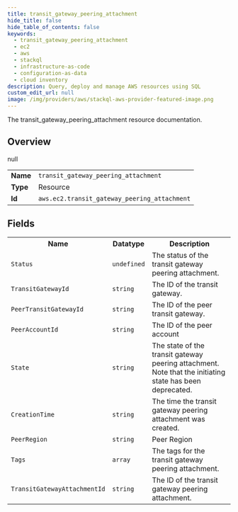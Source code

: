 ```yaml
---
title: transit_gateway_peering_attachment
hide_title: false
hide_table_of_contents: false
keywords:
  - transit_gateway_peering_attachment
  - ec2
  - aws
  - stackql
  - infrastructure-as-code
  - configuration-as-data
  - cloud inventory
description: Query, deploy and manage AWS resources using SQL
custom_edit_url: null
image: /img/providers/aws/stackql-aws-provider-featured-image.png
---
```

The transit_gateway_peering_attachment resource documentation.

## Overview
<table><tbody>
<tr><td><b>Name</b></td><td><code>transit_gateway_peering_attachment</code></td></tr>
<tr><td><b>Type</b></td><td>Resource</td></tr>
null
<tr><td><b>Id</b></td><td><code>aws.ec2.transit_gateway_peering_attachment</code></td></tr>
</tbody></table>

## Fields
<table><tbody>
<tr><th>Name</th><th>Datatype</th><th>Description</th></tr>
<tr><td><code>Status</code></td><td><code>undefined</code></td><td>The status of the transit gateway peering attachment.</td></tr><tr><td><code>TransitGatewayId</code></td><td><code>string</code></td><td>The ID of the transit gateway.</td></tr><tr><td><code>PeerTransitGatewayId</code></td><td><code>string</code></td><td>The ID of the peer transit gateway.</td></tr><tr><td><code>PeerAccountId</code></td><td><code>string</code></td><td>The ID of the peer account</td></tr><tr><td><code>State</code></td><td><code>string</code></td><td>The state of the transit gateway peering attachment. Note that the initiating state has been deprecated.</td></tr><tr><td><code>CreationTime</code></td><td><code>string</code></td><td>The time the transit gateway peering attachment was created.</td></tr><tr><td><code>PeerRegion</code></td><td><code>string</code></td><td>Peer Region</td></tr><tr><td><code>Tags</code></td><td><code>array</code></td><td>The tags for the transit gateway peering attachment.</td></tr><tr><td><code>TransitGatewayAttachmentId</code></td><td><code>string</code></td><td>The ID of the transit gateway peering attachment.</td></tr>
</tbody></table>